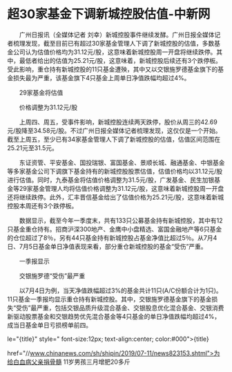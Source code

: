 # 超30家基金下调新城控股估值-中新网

　　广州日报讯（全媒体记者 刘幸）新城控股事件继续发酵。广州日报全媒体记者梳理发现，截至目前已有超过30家基金管理人下调了新城控股的估值，多数基金公司认为估值价格均为31.12元/股，这意味着新城控股周一开盘将继续跌停。其中，最低者给出的估值为25.21元/股，这意味着，新城控股后续还有3个跌停板。受此影响，重仓持有新城控股的11只基金遭殃，其中又以交银施罗德基金旗下的基金损失最为严重，该基金旗下4只基金上周单日净值跌幅均超过4%。

　　29家基金将估值

　　价格调整为31.12元/股

　　上周四、周五，受事件影响，新城控股连续两天跌停，股价从周三的42.69元/股降至34.58元/股。不过广州日报全媒体记者梳理发现，这仅仅是一个开始。截至上周五，至少已有34家基金管理人下调了新城控股的估值，估值区间范围在25.21元至31.5元。

　　东证资管、平安基金、国投瑞银、富国基金、景顺长城、融通基金、中银基金等多家基金公司下调旗下基金持有的新城控股股票估值，估值价格均以31.12元/股进行估值。同时，九泰基金将估值价格调整为31.5元/股，广发基金、民生加银基金等29家基金管理人均将估值价格调整为31.12元/股，这意味着新城控股周一开盘还将继续跌停。此外，汇丰晋信基金给出了估值价格为25.21元/股，这意味着新城控股本周还有3个跌停板。

　　数据显示，截至今年一季度末，共有133只公募基金持有新城控股，其中有12只基金重仓持有。招商沪深300地产、金鹰中小盘精选、富国金融地产等6只基金的仓位超过了8％，另有44只基金持有新城控股占基金净值比超过5％。从7月4日、7月5日基金单日净值表现来看，部分重仓新城控股的基金“受伤”严重。

　　一季报显示

　　交银施罗德“受伤”最严重

　　以7月4日为例，当天净值跌幅超过3%的基金共计11只(A/C份额合计为1只)。11只基金一季报均显示重仓持有新城控股。其中，交银施罗德基金旗下的基金损失“受伤”最严重，包括交银品质升级混合基金、交银股息优化混合基金、交银消费新驱动股票基金和交银趋势优先混合基金等4只基金的单日净值跌幅均超过4%，成当日基金单日亏损榜单前四。

le="{title}" style=" font-size:12px; text-align:center; color:#000">{title}

href="//www.chinanews.com/sh/shipin/2019/07-11/news823153.shtml">为给白血病父亲捐骨髓 11岁男孩三月增肥20多斤
